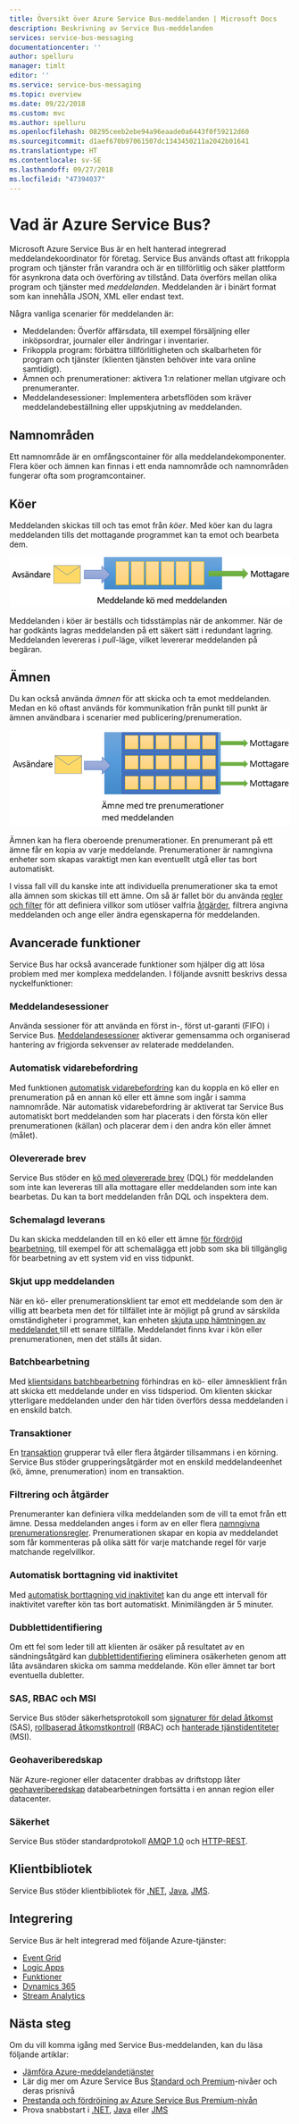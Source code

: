 ```yaml
---
title: Översikt över Azure Service Bus-meddelanden | Microsoft Docs
description: Beskrivning av Service Bus-meddelanden
services: service-bus-messaging
documentationcenter: ''
author: spelluru
manager: timlt
editor: ''
ms.service: service-bus-messaging
ms.topic: overview
ms.date: 09/22/2018
ms.custom: mvc
ms.author: spelluru
ms.openlocfilehash: 08295ceeb2ebe94a96eaade0a6443f0f59212d60
ms.sourcegitcommit: d1aef670b97061507dc1343450211a2042b01641
ms.translationtype: HT
ms.contentlocale: sv-SE
ms.lasthandoff: 09/27/2018
ms.locfileid: "47394037"
---
```

# <a name="what-is-azure-service-bus"></a>Vad är Azure Service Bus?

Microsoft Azure Service Bus är en helt hanterad integrerad meddelandekoordinator för företag. Service Bus används oftast att frikoppla program och tjänster från varandra och är en tillförlitlig och säker plattform för asynkrona data och överföring av tillstånd. Data överförs mellan olika program och tjänster med *meddelanden*. Meddelanden är i binärt format som kan innehålla JSON, XML eller endast text. 

Några vanliga scenarier för meddelanden är:

* Meddelanden: Överför affärsdata, till exempel försäljning eller inköpsordrar, journaler eller ändringar i inventarier.
* Frikoppla program: förbättra tillförlitligheten och skalbarheten för program och tjänster (klienten tjänsten behöver inte vara online samtidigt).
* Ämnen och prenumerationer: aktivera 1:*n* relationer mellan utgivare och prenumeranter.
* Meddelandesessioner: Implementera arbetsflöden som kräver meddelandebeställning eller uppskjutning av meddelanden.

## <a name="namespaces"></a>Namnområden

Ett namnområde är en omfångscontainer för alla meddelandekomponenter. Flera köer och ämnen kan finnas i ett enda namnområde och namnområden fungerar ofta som programcontainer.

## <a name="queues"></a>Köer

Meddelanden skickas till och tas emot från *köer*. Med köer kan du lagra meddelanden tills det mottagande programmet kan ta emot och bearbeta dem.

![Kö](./media/service-bus-messaging-overview/about-service-bus-queue.png)

Meddelanden i köer är beställs och tidsstämplas när de ankommer. När de har godkänts lagras meddelanden på ett säkert sätt i redundant lagring. Meddelanden levereras i *pull*-läge, vilket levererar meddelanden på begäran.

## <a name="topics"></a>Ämnen

Du kan också använda *ämnen* för att skicka och ta emot meddelanden. Medan en kö oftast används för kommunikation från punkt till punkt är ämnen användbara i scenarier med publicering/prenumeration.

![Avsnitt](./media/service-bus-messaging-overview/about-service-bus-topic.png)

Ämnen kan ha flera oberoende prenumerationer. En prenumerant på ett ämne får en kopia av varje meddelande. Prenumerationer är namngivna enheter som skapas varaktigt men kan eventuellt utgå eller tas bort automatiskt.

I vissa fall vill du kanske inte att individuella prenumerationer ska ta emot alla ämnen som skickas till ett ämne. Om så är fallet bör du använda [regler och filter](topic-filters.md) för att definiera villkor som utlöser valfria [åtgärder](topic-filters.md#actions), filtrera angivna meddelanden och ange eller ändra egenskaperna för meddelanden.

## <a name="advanced-features"></a>Avancerade funktioner

Service Bus har också avancerade funktioner som hjälper dig att lösa problem med mer komplexa meddelanden. I följande avsnitt beskrivs dessa nyckelfunktioner:

### <a name="message-sessions"></a>Meddelandesessioner

Använda sessioner för att använda en först in-, först ut-garanti (FIFO) i Service Bus. [Meddelandesessioner](message-sessions.md) aktiverar gemensamma och organiserad hantering av frigjorda sekvenser av relaterade meddelanden. 

### <a name="auto-forwarding"></a>Automatisk vidarebefordring

Med funktionen [automatisk vidarebefordring](service-bus-auto-forwarding.md) kan du koppla en kö eller en prenumeration på en annan kö eller ett ämne som ingår i samma namnområde. När automatisk vidarebefordring är aktiverat tar Service Bus automatiskt bort meddelanden som har placerats i den första kön eller prenumerationen (källan) och placerar dem i den andra kön eller ämnet (målet).

### <a name="dead-lettering"></a>Olevererade brev

Service Bus stöder en [kö med olevererade brev](service-bus-dead-letter-queues.md) (DQL) för meddelanden som inte kan levereras till alla mottagare eller meddelanden som inte kan bearbetas. Du kan ta bort meddelanden från DQL och inspektera dem.

### <a name="scheduled-delivery"></a>Schemalagd leverans

Du kan skicka meddelanden till en kö eller ett ämne [för fördröjd bearbetning](message-sequencing.md#scheduled-messages), till exempel för att schemalägga ett jobb som ska bli tillgänglig för bearbetning av ett system vid en viss tidpunkt.

### <a name="message-deferral"></a>Skjut upp meddelanden

När en kö- eller prenumerationsklient tar emot ett meddelande som den är villig att bearbeta men det för tillfället inte är möjligt på grund av särskilda omständigheter i programmet, kan enheten [skjuta upp hämtningen av meddelandet ](message-deferral.md) till ett senare tillfälle. Meddelandet finns kvar i kön eller prenumerationen, men det ställs åt sidan.

### <a name="batching"></a>Batchbearbetning

Med [klientsidans batchbearbetning](service-bus-performance-improvements.md#client-side-batching) förhindras en kö- eller ämnesklient från att skicka ett meddelande under en viss tidsperiod. Om klienten skickar ytterligare meddelanden under den här tiden överförs dessa meddelanden i en enskild batch. 

### <a name="transactions"></a>Transaktioner

En [transaktion](service-bus-transactions.md) grupperar två eller flera åtgärder tillsammans i en körning. Service Bus stöder grupperingsåtgärder mot en enskild meddelandeenhet (kö, ämne, prenumeration) inom en transaktion.

### <a name="filtering-and-actions"></a>Filtrering och åtgärder

Prenumeranter kan definiera vilka meddelanden som de vill ta emot från ett ämne. Dessa meddelanden anges i form av en eller flera [namngivna prenumerationsregler](topic-filters.md). Prenumerationen skapar en kopia av meddelandet som får kommenteras på olika sätt för varje matchande regel för varje matchande regelvillkor.

### <a name="auto-delete-on-idle"></a>Automatisk borttagning vid inaktivitet

Med [automatisk borttagning vid inaktivitet](/dotnet/api/microsoft.servicebus.messaging.queuedescription.autodeleteonidle) kan du ange ett intervall för inaktivitet varefter kön tas bort automatiskt. Minimilängden är 5 minuter.

### <a name="duplicate-detection"></a>Dubblettidentifiering

Om ett fel som leder till att klienten är osäker på resultatet av en sändningsåtgärd kan [dubblettidentifiering](duplicate-detection.md) eliminera osäkerheten genom att låta avsändaren skicka om samma meddelande. Kön eller ämnet tar bort eventuella dubletter.

### <a name="sas-rbac-and-msi"></a>SAS, RBAC och MSI

Service Bus stöder säkerhetsprotokoll som [signaturer för delad åtkomst](service-bus-sas.md) (SAS), [rollbaserad åtkomstkontroll](service-bus-role-based-access-control.md) (RBAC) och [hanterade tjänstidentiteter](service-bus-managed-service-identity.md) (MSI).

### <a name="geo-disaster-recovery"></a>Geohaveriberedskap

När Azure-regioner eller datacenter drabbas av driftstopp låter [geohaveriberedskap](service-bus-geo-dr.md) databearbetningen fortsätta i en annan region eller datacenter.

### <a name="security"></a>Säkerhet

Service Bus stöder standardprotokoll [AMQP 1.0](service-bus-amqp-overview.md) och [HTTP-REST](/rest/api/servicebus/).

## <a name="client-libraries"></a>Klientbibliotek

Service Bus stöder klientbibliotek för [.NET](https://github.com/Azure/azure-service-bus-dotnet/tree/master), [Java](https://github.com/Azure/azure-service-bus-java/tree/master), [JMS](https://github.com/Azure/azure-service-bus/tree/master/samples/Java/qpid-jms-client).

## <a name="integration"></a>Integrering

Service Bus är helt integrerad med följande Azure-tjänster:

- [Event Grid](https://azure.microsoft.com/services/event-grid/) 
- [Logic Apps](https://azure.microsoft.com/services/logic-apps/) 
- [Funktioner](https://azure.microsoft.com/services/functions/) 
- [Dynamics 365](https://dynamics.microsoft.com)
- [Stream Analytics](https://azure.microsoft.com/services/stream-analytics/)
 
## <a name="next-steps"></a>Nästa steg

Om du vill komma igång med Service Bus-meddelanden, kan du läsa följande artiklar:

* [Jämföra Azure-meddelandetjänster](../event-grid/compare-messaging-services.md?toc=%2fazure%2fservice-bus-messaging%2ftoc.json&bc=%2fazure%2fservice-bus-messaging%2fbreadcrumb%2ftoc.json)
* Lär dig mer om Azure Service Bus [Standard och Premium](https://azure.microsoft.com/pricing/details/service-bus/)-nivåer och deras prisnivå
* [Prestanda och fördröjning av Azure Service Bus Premium-nivån](https://blogs.msdn.microsoft.com/servicebus/2016/07/18/premium-messaging-how-fast-is-it/)
* Prova snabbstart i [.NET](service-bus-quickstart-powershell.md), [Java](service-bus-quickstart-powershell.md) eller [JMS](service-bus-quickstart-powershell.md)
